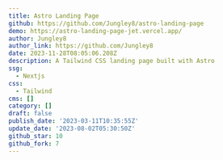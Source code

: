 ```yaml
---
title: Astro Landing Page
github: https://github.com/Jungley8/astro-landing-page
demo: https://astro-landing-page-jet.vercel.app/
author: Jungley8
author_link: https://github.com/Jungley8
date: 2023-11-28T08:05:06.208Z
description: A Tailwind CSS landing page built with Astro
ssg:
  - Nextjs
css:
  - Tailwind
cms: []
category: []
draft: false
publish_date: '2023-03-11T10:35:55Z'
update_date: '2023-08-02T05:30:50Z'
github_star: 10
github_fork: 7
---
```

